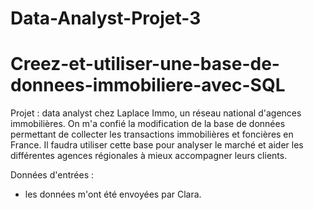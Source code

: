 # Data-Analyst-Projet-3
# Creez-et-utiliser-une-base-de-donnees-immobiliere-avec-SQL
Projet : data analyst chez Laplace Immo, un réseau national d'agences immobilières. On m'a confié la modification de la base de données permettant de collecter les transactions immobilières et foncières en France. Il faudra utiliser cette base pour analyser le marché et aider les différentes agences régionales à mieux accompagner leurs clients.


Données d'entrées :
- les données m'ont été envoyées par Clara.
